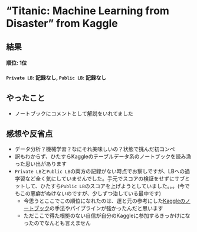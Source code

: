 # “Titanic: Machine Learning from Disaster” from Kaggle

## 結果
#### 順位: 1位
#### `Private LB`: 記録なし, `Public LB`: 記録なし

## やったこと

- ノートブックにコメントとして解説をいれてました

## 感想や反省点

- データ分析？機械学習？なにそれ美味しいの？状態で挑んだ初コンペ
- 訳もわからず、ひたすらKaggleのテーブルデータ系のノートブックを読み漁った思い出があります
- `Private LB`と`Public LB`の両方の記録がない時点でお察しですが、LBへの過学習など全く気にしていませんでした。手元でスコアの検証をせずにサブミットして、ひたすら`Public LB`のスコアを上げようとしていました。。。(今でもこの悪癖がぬけないのですが、少しずつ治している最中です)
  - 今思うとここでこの順位になれたのは、運と元の参考にした[Kaggleのノートブック](https://www.kaggle.com/mviola/titanic-wcg-knns-ensemble-0-82775-top-1)の手法やパイプラインが強かったんだと思います
  - ただここで得た根拠のない自信が自分のKaggleに参加するきっかけになったのでなんとも言えません
